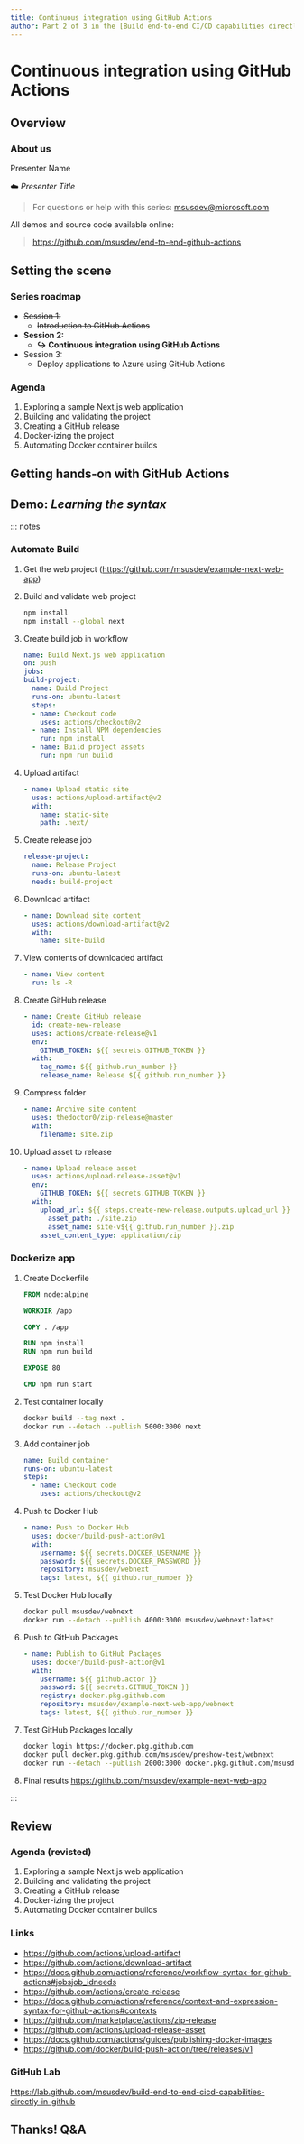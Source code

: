 ```yaml
---
title: Continuous integration using GitHub Actions
author: Part 2 of 3 in the [Build end-to-end CI/CD capabilities directly in GitHub](https://github.com/MSUSDEV/end-to-end-github-actions) series
---
```


# Continuous integration using GitHub Actions

## Overview

### About us

Presenter Name

☁️ *Presenter Title*

> For questions or help with this series: <msusdev@microsoft.com>

All demos and source code available online:

> <https://github.com/msusdev/end-to-end-github-actions>

## Setting the scene

### Series roadmap

* ~~Session 1:~~
  * ~~Introduction to GitHub Actions~~
* **Session 2:**
  * **↪️ Continuous integration using GitHub Actions**
* Session 3:
  * Deploy applications to Azure using GitHub Actions
  
### Agenda

1. Exploring a sample Next.js web application
1. Building and validating the project
1. Creating a GitHub release
1. Docker-izing the project
1. Automating Docker container builds

## Getting hands-on with GitHub Actions

## Demo: *Learning the syntax*

::: notes

### Automate Build

1. Get the web project (<https://github.com/msusdev/example-next-web-app>)

1. Build and validate web project

    ```sh
    npm install
    npm install --global next
    ```

1. Create build job in workflow

    ```yml
    name: Build Next.js web application
    on: push
    jobs:
    build-project:
      name: Build Project
      runs-on: ubuntu-latest
      steps:
      - name: Checkout code
        uses: actions/checkout@v2
      - name: Install NPM dependencies
        run: npm install
      - name: Build project assets
        run: npm run build
    ```

1. Upload artifact

    ```yml
    - name: Upload static site
      uses: actions/upload-artifact@v2
      with:
        name: static-site
        path: .next/
    ```

1. Create release job

    ```yml
    release-project:
      name: Release Project
      runs-on: ubuntu-latest
      needs: build-project
    ```

1. Download artifact

    ```yml
    - name: Download site content
      uses: actions/download-artifact@v2
      with:
        name: site-build
    ```

1. View contents of downloaded artifact

    ```yml
    - name: View content
      run: ls -R
    ```

1. Create GitHub release

    ```yml
    - name: Create GitHub release
      id: create-new-release
      uses: actions/create-release@v1
      env:
        GITHUB_TOKEN: ${{ secrets.GITHUB_TOKEN }}
      with:
        tag_name: ${{ github.run_number }}
        release_name: Release ${{ github.run_number }}
    ```

1. Compress folder

    ```yml
    - name: Archive site content
      uses: thedoctor0/zip-release@master
      with:
        filename: site.zip
    ```

1. Upload asset to release

    ```yml
    - name: Upload release asset
      uses: actions/upload-release-asset@v1
      env:
        GITHUB_TOKEN: ${{ secrets.GITHUB_TOKEN }}
      with:
        upload_url: ${{ steps.create-new-release.outputs.upload_url }}
          asset_path: ./site.zip
          asset_name: site-v${{ github.run_number }}.zip
        asset_content_type: application/zip
    ```

### Dockerize app

1. Create Dockerfile

    ```dockerfile
    FROM node:alpine

    WORKDIR /app

    COPY . /app

    RUN npm install
    RUN npm run build

    EXPOSE 80

    CMD npm run start
    ```

1. Test container locally

    ```sh
    docker build --tag next .
    docker run --detach --publish 5000:3000 next
    ```

1. Add container job

    ```yml
    name: Build container
    runs-on: ubuntu-latest
    steps:
      - name: Checkout code
        uses: actions/checkout@v2
    ```

1. Push to Docker Hub

    ```yml
    - name: Push to Docker Hub
      uses: docker/build-push-action@v1
      with:
        username: ${{ secrets.DOCKER_USERNAME }}
        password: ${{ secrets.DOCKER_PASSWORD }}
        repository: msusdev/webnext
        tags: latest, ${{ github.run_number }}
    ```

1. Test Docker Hub locally

    ```sh
    docker pull msusdev/webnext
    docker run --detach --publish 4000:3000 msusdev/webnext:latest
    ```

1. Push to GitHub Packages

    ```yml
    - name: Publish to GitHub Packages
      uses: docker/build-push-action@v1
      with:
        username: ${{ github.actor }}
        password: ${{ secrets.GITHUB_TOKEN }}
        registry: docker.pkg.github.com
        repository: msusdev/example-next-web-app/webnext
        tags: latest, ${{ github.run_number }}
    ```

1. Test GitHub Packages locally

    ```sh
    docker login https://docker.pkg.github.com
    docker pull docker.pkg.github.com/msusdev/preshow-test/webnext
    docker run --detach --publish 2000:3000 docker.pkg.github.com/msusdev/preshow-test/webnext
    ```

1. Final results <https://github.com/msusdev/example-next-web-app>

:::

## Review

### Agenda (revisted)

1. Exploring a sample Next.js web application
1. Building and validating the project
1. Creating a GitHub release
1. Docker-izing the project
1. Automating Docker container builds

### Links

* <https://github.com/actions/upload-artifact>
* <https://github.com/actions/download-artifact>
* <https://docs.github.com/actions/reference/workflow-syntax-for-github-actions#jobsjob_idneeds>
* <https://github.com/actions/create-release>
* <https://docs.github.com/actions/reference/context-and-expression-syntax-for-github-actions#contexts>
* <https://github.com/marketplace/actions/zip-release>
* <https://github.com/actions/upload-release-asset>
* <https://docs.github.com/actions/guides/publishing-docker-images>
* <https://github.com/docker/build-push-action/tree/releases/v1>

### GitHub Lab

<https://lab.github.com/msusdev/build-end-to-end-cicd-capabilities-directly-in-github>

## Thanks! Q&A
